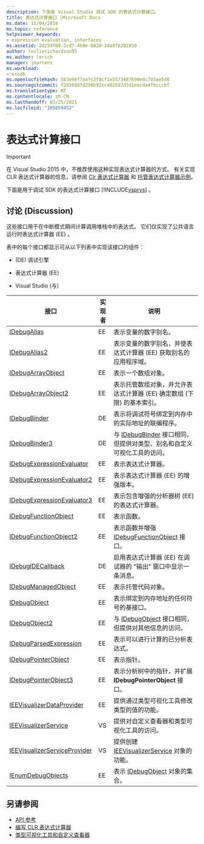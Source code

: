 ```yaml
---
description: 下面是 Visual Studio 调试 SDK 的表达式计算接口。
title: 表达式计算接口 |Microsoft Docs
ms.date: 11/04/2016
ms.topic: reference
helpviewer_keywords:
- expression evaluation, interfaces
ms.assetid: 2d259f60-2cd7-460e-b02d-24a8fb202850
author: leslierichardson95
ms.author: lerich
manager: jmartens
ms.workload:
- vssdk
ms.openlocfilehash: 563e66f7aa7c2f8cf1e5573487690edc703ae5d8
ms.sourcegitcommit: f2916d8fd296b92cc402597d1d1eecda4f6cccbf
ms.translationtype: MT
ms.contentlocale: zh-CN
ms.lasthandoff: 03/25/2021
ms.locfileid: "105059452"
---
```

# <a name="expression-evaluation-interfaces"></a>表达式计算接口
> [!IMPORTANT]
> 在 Visual Studio 2015 中，不推荐使用这种实现表达式计算器的方式。 有关实现 CLR 表达式计算器的信息，请参阅 [Clr 表达式计算器](https://github.com/Microsoft/ConcordExtensibilitySamples/wiki/CLR-Expression-Evaluators) 和 [托管表达式计算器示例](https://github.com/Microsoft/ConcordExtensibilitySamples/wiki/Managed-Expression-Evaluator-Sample)。

 下面是用于调试 SDK 的表达式计算接口 [!INCLUDE[vsprvs](../../../code-quality/includes/vsprvs_md.md)] 。

## <a name="discussion"></a>讨论 (Discussion)
 这些接口用于在中断模式期间计算调用堆栈中的表达式。 它们仅实现了公共语言运行时表达式计算器 (EE) 。

 表中的每个接口都显示可从以下列表中实现该接口的组件：

-  (DE) 调试引擎

- 表达式计算器 (EE) 

- Visual Studio (与) 

|接口|实现者|说明|
|---------------|--------------------|-----------------|
|[IDebugAlias](../../../extensibility/debugger/reference/idebugalias.md)|EE|表示变量的数字别名。|
|[IDebugAlias2](../../../extensibility/debugger/reference/idebugalias2.md)|EE|表示变量的数字别名，并使表达式计算器 (EE) 获取别名的应用程序域。|
|[IDebugArrayObject](../../../extensibility/debugger/reference/idebugarrayobject.md)|EE|表示一个数组对象。|
|[IDebugArrayObject2](../../../extensibility/debugger/reference/idebugarrayobject2.md)|EE|表示托管数组对象，并允许表达式计算器 (EE) 确定数组 (下限) 的基本索引。|
|[IDebugBinder](../../../extensibility/debugger/reference/idebugbinder.md)|DE|表示将调试符号绑定到内存中的实际地址的联编程序。|
|[IDebugBinder3](../../../extensibility/debugger/reference/idebugbinder3.md)|DE|与 [IDebugBinder](../../../extensibility/debugger/reference/idebugbinder.md) 接口相同，但提供对类型、别名和自定义可视化工具的访问。|
|[IDebugExpressionEvaluator](../../../extensibility/debugger/reference/idebugexpressionevaluator.md)|EE|表示表达式计算器。|
|[IDebugExpressionEvaluator2](../../../extensibility/debugger/reference/idebugexpressionevaluator2.md)|EE|表示表达式计算器 (EE) 的增强版本。|
|[IDebugExpressionEvaluator3](../../../extensibility/debugger/reference/idebugexpressionevaluator3.md)|EE|表示包含增强的分析器树 (EE) 的表达式计算器。|
|[IDebugFunctionObject](../../../extensibility/debugger/reference/idebugfunctionobject.md)|EE|表示函数。|
|[IDebugFunctionObject2](../../../extensibility/debugger/reference/idebugfunctionobject2.md)|EE|表示函数并增强 [IDebugFunctionObject](../../../extensibility/debugger/reference/idebugfunctionobject.md) 接口。|
|[IDebugIDECallback](../../../extensibility/debugger/reference/idebugidecallback.md)|DE|启用表达式计算器 (EE) 在调试器的 "输出" 窗口中显示一条消息。|
|[IDebugManagedObject](../../../extensibility/debugger/reference/idebugmanagedobject.md)|EE|表示托管代码对象。|
|[IDebugObject](../../../extensibility/debugger/reference/idebugobject.md)|EE|表示绑定到内存地址的任何符号的基接口。|
|[IDebugObject2](../../../extensibility/debugger/reference/idebugobject2.md)|EE|与 [IDebugObject](../../../extensibility/debugger/reference/idebugobject.md) 接口相同，但提供对其他信息的访问。|
|[IDebugParsedExpression](../../../extensibility/debugger/reference/idebugparsedexpression.md)|EE|表示可以进行计算的已分析表达式。|
|[IDebugPointerObject](../../../extensibility/debugger/reference/idebugpointerobject.md)|EE|表示指针。|
|[IDebugPointerObject3](../../../extensibility/debugger/reference/idebugpointerobject3.md)|EE|表示分析树中的指针，并扩展 **IDebugPointerObject** 接口。|
|[IEEVisualizerDataProvider](../../../extensibility/debugger/reference/ieevisualizerdataprovider.md)|EE|提供通过类型可视化工具修改类型的值的功能。|
|[IEEVisualizerService](../../../extensibility/debugger/reference/ieevisualizerservice.md)|VS|提供对自定义查看器和类型可视化工具的访问。|
|[IEEVisualizerServiceProvider](../../../extensibility/debugger/reference/ieevisualizerserviceprovider.md)|VS|提供创建 [IEEVisualizerService](../../../extensibility/debugger/reference/ieevisualizerservice.md) 对象的功能。|
|[IEnumDebugObjects](../../../extensibility/debugger/reference/ienumdebugobjects.md)|EE|表示 [IDebugObject](../../../extensibility/debugger/reference/idebugobject.md) 对象的集合。|

## <a name="see-also"></a>另请参阅
- [API 参考](../../../extensibility/debugger/reference/api-reference-visual-studio-debugging.md)
- [编写 CLR 表达式计算器](../../../extensibility/debugger/writing-a-common-language-runtime-expression-evaluator.md)
- [类型可视化工具和自定义查看器](../../../extensibility/debugger/type-visualizer-and-custom-viewer.md)
